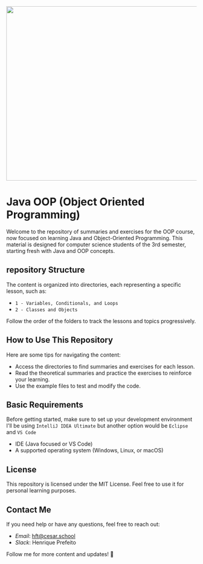 <img src="https://github.com/user-attachments/assets/b9ddfead-1665-4e75-9f8a-525a015d1daf" width="960" height="460">

# Java OOP (Object Oriented Programming)

Welcome to the repository of summaries and exercises for the OOP course, now focused on learning Java and Object-Oriented Programming. This material is designed for computer science students of the 3rd semester, starting fresh with Java and OOP concepts.

## repository Structure

The content is organized into directories, each representing a specific lesson, such as:

- ```1 - Variables, Conditionals, and Loops```
- ```2 - Classes and Objects```

Follow the order of the folders to track the lessons and topics progressively.

## How to Use This Repository

Here are some tips for navigating the content:

- Access the directories to find summaries and exercises for each lesson.
- Read the theoretical summaries and practice the exercises to reinforce your learning.
- Use the example files to test and modify the code.

## Basic Requirements

Before getting started, make sure to set up your development environment
  I'll be using ```IntelliJ IDEA Ultimate``` but another option would be ```Eclipse``` and ```VS Code```

- IDE (Java focused or VS Code)
- A supported operating system (Windows, Linux, or macOS)

## License
This repository is licensed under the MIT License. Feel free to use it for personal learning purposes.

## Contact Me

If you need help or have any questions, feel free to reach out:

- *Email*: hft@cesar.school
- *Slack*: Henrique Prefeito
  
Follow me for more content and updates! 🚀
